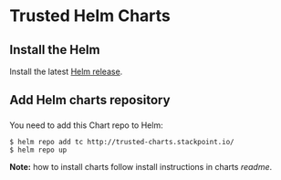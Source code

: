 # Trusted Helm Charts

## Install the Helm

Install the latest [Helm release](https://github.com/kubernetes/helm#install).

## Add Helm charts repository

###

You need to add this Chart repo to Helm:
```console
$ helm repo add tc http://trusted-charts.stackpoint.io/
$ helm repo up
```

**Note:** how to install charts follow install instructions in charts _readme_.
